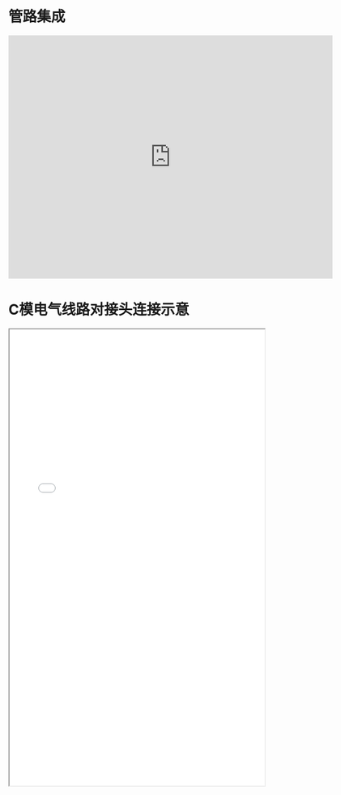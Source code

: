 # 管路集成
<iframe width=640 height=480 src="https://www.ddd.online/jq/webEdit/project/embedProject/ilgWfiM4-hvgtdmb3-XwCNdXVo-wPVMdlaA" frameborder="0" allowvr allowfullscreen mozallowfullscreen="true" webkitallowfullscreen="true" onmousewheel=""></iframe>

# C模电气线路对接头连接示意
<div>
<iframe src="/res/V4.2/3.机电/C模电气线路对接头连接示意.pdf" width="100%" height="900px" >
</iframe>
</div>
